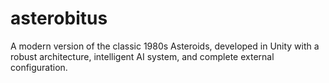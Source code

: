 # asterobitus
A modern version of the classic 1980s Asteroids, developed in Unity with a robust architecture, intelligent AI system, and complete external configuration.
